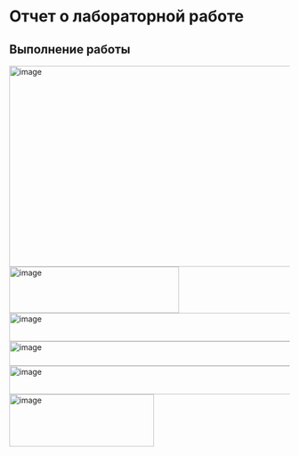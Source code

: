 # Отчет о лабораторной работе

## Выполнение работы

<img width="606" height="361" alt="image" src="https://github.com/user-attachments/assets/dcdeb1b9-6228-42c4-ae31-1d23a2027e8f" />


<img width="305" height="83" alt="image" src="https://github.com/user-attachments/assets/921b49bb-845a-4631-b5d0-31c9dbf17b81" />


<img width="849" height="51" alt="image" src="https://github.com/user-attachments/assets/09b5802d-78d7-4ff6-89a9-96c9060a8baf" />


<img width="853" height="44" alt="image" src="https://github.com/user-attachments/assets/30904a51-24d5-4f98-9e59-e39a30a8e9b8" />


<img width="997" height="51" alt="image" src="https://github.com/user-attachments/assets/c48a3a51-2c68-4d02-b6c9-6f910702a6a0" />


<img width="260" height="94" alt="image" src="https://github.com/user-attachments/assets/bed563f9-d607-4b43-86b0-feadf4778888" />




